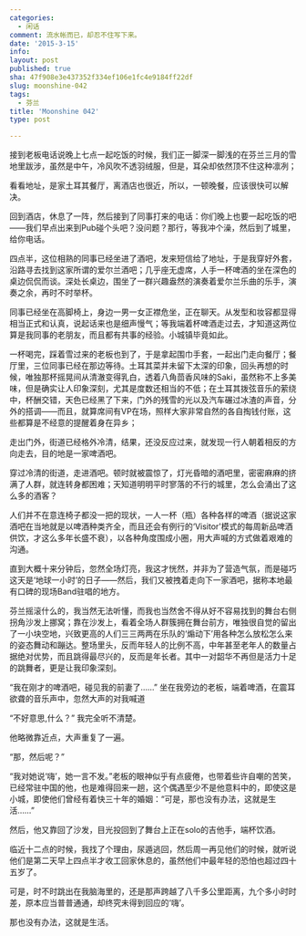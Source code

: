 ```yaml
---
categories:
  - 闲话
comment: 流水帐而已，却忍不住写下来。
date: '2015-3-15'
info: 
layout: post
published: true
sha: 47f908e3e437352f334ef106e1fc4e9184ff22df
slug: moonshine-042
tags:
  - 芬兰
title: 'Moonshine 042'
type: post

---
```



接到老板电话说晚上七点一起吃饭的时候，我们正一脚深一脚浅的在芬兰三月的雪地里跋涉，虽然是中午，冷风吹不透羽绒服，但是，耳朵却依然顶不住这种凛冽；

看看地址，是家土耳其餐厅，离酒店也很近，所以，一顿晚餐，应该很快可以解决。

回到酒店，休息了一阵，然后接到了同事打来的电话：你们晚上也要一起吃饭的吧——我们早点出来到Pub碰个头吧？没问题？那行，等我冲个澡，然后到了城里，给你电话。

四点半，这位相熟的同事已经坐进了酒吧，发来短信给了地址，于是我穿好外套，沿路寻去找到这家所谓的爱尔兰酒吧；几乎座无虚席，人手一杯啤酒的坐在深色的桌边侃侃而谈。深处长桌边，围坐了一群兴趣盎然的演奏着爱尔兰乐曲的乐手，演奏之余，再时不时举杯。

同事已经坐在高脚椅上，身边一男一女正襟危坐，正在聊天。从发型和妆容都显得相当正式和认真，说起话来也是细声慢气；等我端着杯啤酒走过去，才知道这两位算是我同事的老朋友，而且都有共事的经验。小城镇毕竟如此。

一杯喝完，踩着雪过来的老板也到了，于是拿起围巾手套，一起出门走向餐厅；餐厅里，三位同事已经在那边等待。土耳其菜并未留下太深的印象，回头再想的时候，唯独那杯摇晃间从清澈变得乳白，透着八角茴香风味的Saki，虽然称不上多美味，但是确实让人印象深刻，尤其是度数还相当的不低；在土耳其拨弦音乐的萦绕中，杯酬交错，天色已经黑了下来，门外的残雪的光以及汽车碾过冰渣的声音，分外的搭调——而且，就算席间有VP在场，照样大家非常自然的各自掏钱付账，这些都算是不经意的提醒着身在异乡；

走出门外，街道已经格外冷清，结果，还没反应过来，就发现一行人朝着相反的方向走去，目的地是一家啤酒吧。

穿过冷清的街道，走进酒吧。顿时就被震惊了，灯光昏暗的酒吧里，密密麻麻的挤满了人群，就连转身都困难；天知道明明平时寥落的不行的城里，怎么会涌出了这么多的酒客？

人们并不在意连椅子都没一把的现状，一人一杯（瓶）各种各样的啤酒（据说这家酒吧在当地就是以啤酒种类齐全，而且还会有例行的‘Visitor'模式的每周新品啤酒供饮，才这么多年长盛不衰），以各种角度围成小圈，用大声喊的方式做着艰难的沟通。

直到大概十来分钟后，忽然全场灯亮，我这才恍然，并非为了营造气氛，而是碰巧这天是‘地球一小时’的日子——然后，我们又被拽着走向下一家酒吧，据称本地最有口碑的现场Band驻唱的地方。

芬兰摇滚什么的，我当然无法听懂，而我也当然舍不得从好不容易找到的舞台右侧拐角沙发上挪窝；靠在沙发上，看着全场人群簇拥在舞台前方，唯独很自觉的留出了一小块空地，兴致更高的人们三三两两在乐队的‘煽动下’用各种怎么放松怎么来的姿态舞动和蹦达。整场里头，反而年轻人的比例不高，中年甚至老年人的数量占据绝对优势，而且跳得最尽兴的，反而是年长者。其中一对韶华不再但是活力十足的跳舞者，更是让我印象深刻。

“我在刚才的啤酒吧，碰见我的前妻了……” 坐在我旁边的老板，端着啤酒，在震耳欲聋的音乐声中，忽然大声的对我喊道

“不好意思,什么？” 我完全听不清楚。

他略微靠近点，大声重复了一遍。

“那，然后呢？”

“我对她说‘嗨’，她一言不发。”老板的眼神似乎有点疲倦，也带着些许自嘲的苦笑，已经常驻中国的他，也是难得回来一趟，这个偶遇至少不是他意料中的，即使这是小城，即使他们曾经有着快三十年的婚姻：“可是，那也没有办法，这就是生活……”

然后，他又靠回了沙发，目光投回到了舞台上正在solo的吉他手，端杯饮酒。

临近十二点的时候，我找了个理由，尿遁逃回，然后周一再见他们的时候，就听说他们是第二天早上四点半才收工回家休息的，虽然他们中最年轻的恐怕也超过四十五岁了。

可是，时不时跳出在我脑海里的，还是那声跨越了八千多公里距离，九个多小时时差，原本应当普普通通，却终究未得到回应的‘嗨’。

那也没有办法，这就是生活。


